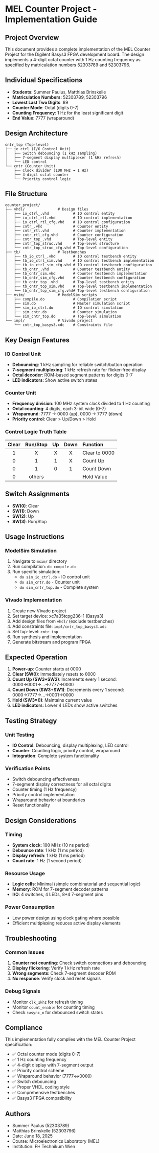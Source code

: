 # MEL Counter Project - Implementation Guide

## Project Overview

This document provides a complete implementation of the MEL Counter Project for the Digilent Basys3 FPGA development board. The design implements a 4-digit octal counter with 1 Hz counting frequency as specified by matriculation numbers 52303789 and 52303796.

## Individual Specifications

- **Students**: Summer Paulus, Matthias Brinskelle
- **Matriculation Numbers**: 52303789, 52303796
- **Lowest Last Two Digits**: 89
- **Counter Mode**: Octal (digits 0-7)
- **Counting Frequency**: 1 Hz for the least significant digit
- **End Value**: 7777 (wraparound)

## Design Architecture

```
cntr_top (Top-level)
├── io_ctrl (I/O Control Unit)
│   ├── Switch debouncing (1 kHz sampling)
│   ├── 7-segment display multiplexer (1 kHz refresh)
│   └── LED control
└── cntr (Counter Unit)
    ├── Clock divider (100 MHz → 1 Hz)
    ├── 4-digit octal counter
    └── Priority control logic
```

## File Structure

```
counter_project/
├── vhdl/               # Design files
│   ├── io_ctrl_.vhd           # IO control entity
│   ├── io_ctrl_rtl.vhd        # IO control implementation
│   ├── io_ctrl_rtl_cfg.vhd    # IO control configuration
│   ├── cntr_.vhd              # Counter entity
│   ├── cntr_rtl.vhd           # Counter implementation
│   ├── cntr_rtl_cfg.vhd       # Counter configuration
│   ├── cntr_top_.vhd          # Top-level entity
│   ├── cntr_top_struc.vhd     # Top-level structure
│   └── cntr_top_struc_cfg.vhd # Top-level configuration
├── tb/                 # Testbenches
│   ├── tb_io_ctrl_.vhd        # IO control testbench entity
│   ├── tb_io_ctrl_sim.vhd     # IO control testbench implementation
│   ├── tb_io_ctrl_sim_cfg.vhd # IO control testbench configuration
│   ├── tb_cntr_.vhd           # Counter testbench entity
│   ├── tb_cntr_sim.vhd        # Counter testbench implementation
│   ├── tb_cntr_sim_cfg.vhd    # Counter testbench configuration
│   ├── tb_cntr_top_.vhd       # Top-level testbench entity
│   ├── tb_cntr_top_sim.vhd    # Top-level testbench implementation
│   └── tb_cntr_top_sim_cfg.vhd# Top-level testbench configuration
├── msim/               # ModelSim scripts
│   ├── compile.do             # Compilation script
│   ├── sim.do                 # Master simulation script
│   ├── sim_io_ctrl.do         # IO control simulation
│   ├── sim_cntr.do            # Counter simulation
│   └── sim_cntr_top.do        # Top-level simulation
└── impl/               # Vivado project
    └── cntr_top_basys3.xdc    # Constraints file
```

## Key Design Features

### IO Control Unit

- **Debouncing**: 1 kHz sampling for reliable switch/button operation
- **7-segment multiplexing**: 1 kHz refresh rate for flicker-free display
- **Octal decoder**: ROM-based segment patterns for digits 0-7
- **LED indicators**: Show active switch states

### Counter Unit

- **Frequency division**: 100 MHz system clock divided to 1 Hz counting
- **Octal counting**: 4 digits, each 3-bit wide (0-7)
- **Wraparound**: 7777 → 0000 (up), 0000 → 7777 (down)
- **Priority control**: Clear > Up/Down > Hold

### Control Logic Truth Table

| Clear | Run/Stop | Up | Down | Function |
|:-----:|:--------:|:--:|:----:|:---------|
| 1     | X        | X  | X    | Clear to 0000 |
| 0     | 1        | 1  | X    | Count Up |
| 0     | 1        | 0  | 1    | Count Down |
| 0     | others   |    |      | Hold Value |

## Switch Assignments

- **SW(0)**: Clear
- **SW(1)**: Down
- **SW(2)**: Up
- **SW(3)**: Run/Stop

## Usage Instructions

### ModelSim Simulation

1. Navigate to `msim/` directory
2. Run compilation: `do compile.do`
3. Run specific simulation:
   - `do sim_io_ctrl.do` - IO control unit
   - `do sim_cntr.do` - Counter unit
   - `do sim_cntr_top.do` - Complete system

### Vivado Implementation

1. Create new Vivado project
2. Set target device: xc7a35tcpg236-1 (Basys3)
3. Add design files from `vhdl/` (exclude testbenches)
4. Add constraints file: `impl/cntr_top_basys3.xdc`
5. Set top-level: `cntr_top`
6. Run synthesis and implementation
7. Generate bitstream and program FPGA

## Expected Operation

1. **Power-up**: Counter starts at 0000
2. **Clear (SW0)**: Immediately resets to 0000
3. **Count Up (SW3+SW2)**: Increments every 1 second: 0000→0001→...→7777→0000
4. **Count Down (SW3+SW1)**: Decrements every 1 second: 0000→7777→...→0001→0000
5. **Hold (SW3=0)**: Maintains current value
6. **LED indicators**: Lower 4 LEDs show active switches

## Testing Strategy

### Unit Testing

- **IO Control**: Debouncing, display multiplexing, LED control
- **Counter**: Counting logic, priority control, wraparound
- **Integration**: Complete system functionality

### Verification Points

- Switch debouncing effectiveness
- 7-segment display correctness for all octal digits
- Counter timing (1 Hz frequency)
- Priority control implementation
- Wraparound behavior at boundaries
- Reset functionality

## Design Considerations

### Timing

- **System clock**: 100 MHz (10 ns period)
- **Debounce rate**: 1 kHz (1 ms period)
- **Display refresh**: 1 kHz (1 ms period)
- **Count rate**: 1 Hz (1 second period)

### Resource Usage

- **Logic cells**: Minimal (simple combinatorial and sequential logic)
- **Memory**: ROM for 7-segment decoder patterns
- **I/O**: 4 switches, 4 LEDs, 8+4 7-segment pins

### Power Consumption

- Low power design using clock gating where possible
- Efficient multiplexing reduces active display elements

## Troubleshooting

### Common Issues

1. **Counter not counting**: Check switch connections and debouncing
2. **Display flickering**: Verify 1 kHz refresh rate
3. **Wrong segments**: Check 7-segment decoder ROM
4. **No response**: Verify clock and reset signals

### Debug Signals

- Monitor `clk_1khz` for refresh timing
- Monitor `count_enable` for counting timing
- Check `swsync_o` for debounced switch states

## Compliance

This implementation fully complies with the MEL Counter Project specification:

- ✅ Octal counter mode (digits 0-7)
- ✅ 1 Hz counting frequency
- ✅ 4-digit display with 7-segment output
- ✅ Priority control scheme
- ✅ Wraparound behavior (7777↔0000)
- ✅ Switch debouncing
- ✅ Proper VHDL coding style
- ✅ Comprehensive testbenches
- ✅ Basys3 FPGA compatibility

## Authors

- Summer Paulus (52303789)
- Matthias Brinskelle (52303796)
- Date: June 18, 2025
- Course: Microelectronics Laboratory (MEL)
- Institution: FH Technikum Wien
